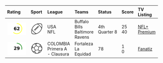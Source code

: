 | Rating                                                                                                                                 | Sport                                                                                                                     | League                           | Teams                             | Status        | Score    | TV Listing                                                   |
|:---------------------------------------------------------------------------------------------------------------------------------------|:--------------------------------------------------------------------------------------------------------------------------|:---------------------------------|:----------------------------------|:--------------|:---------|:-------------------------------------------------------------|
| <img src="https://raw.githubusercontent.com/BlakeDuncan25/Donut-SVG-Ratings/bac4e4a278175106499642192132b1786a9aec38/62.svg" alt="62"> | <img src="https://raw.githubusercontent.com/BlakeDuncan25/Donut-SVG-Ratings/master/football.png" alt="American Football"> | USA<br>NFL                       | Buffalo Bills<br>Baltimore Ravens | 4th Quarter 8 | 25<br>40 | <a href="https://www.nfl.com/plus/replays/">NFL+ Premium</a> |
| <img src="https://raw.githubusercontent.com/BlakeDuncan25/Donut-SVG-Ratings/bac4e4a278175106499642192132b1786a9aec38/29.svg" alt="29"> | <img src="https://raw.githubusercontent.com/BlakeDuncan25/Donut-SVG-Ratings/master/soccer.png" alt="Soccer">              | COLOMBIA<br>Primera A - Clausura | Fortaleza<br>La Equidad           | 78            | 1<br>0   | <a href="https://watch.fanatiz.com/channels">Fanatiz</a>     |